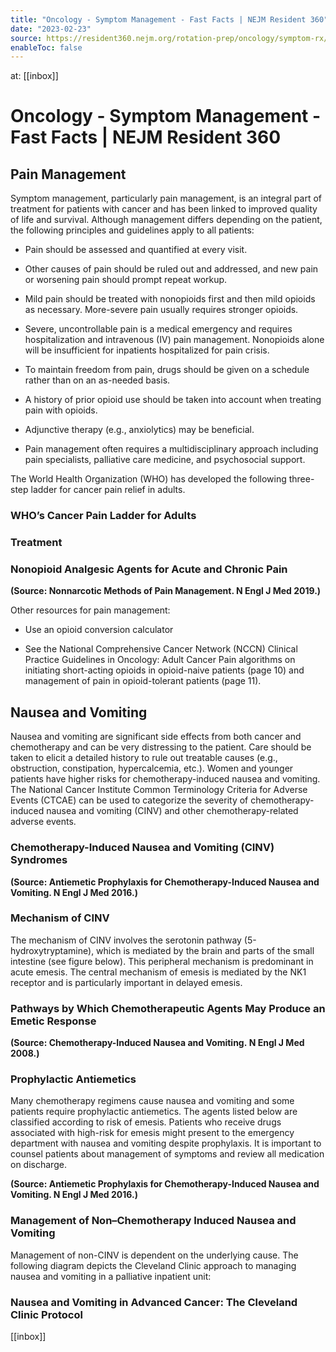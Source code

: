 ```yaml
---
title: "Oncology - Symptom Management - Fast Facts | NEJM Resident 360"
date: "2023-02-23"
source: https://resident360.nejm.org/rotation-prep/oncology/symptom-rx/fast-facts
enableToc: false
---
```


at: [[inbox]]

# Oncology - Symptom Management - Fast Facts | NEJM Resident 360
## Pain Management

Symptom management, particularly pain management, is an integral part of treatment for patients with cancer and has been linked to improved quality of life and survival. Although management differs depending on the patient, the following principles and guidelines apply to all patients:

*   Pain should be assessed and quantified at every visit.
    
*   Other causes of pain should be ruled out and addressed, and new pain or worsening pain should prompt repeat workup.
    
*   Mild pain should be treated with nonopioids first and then mild opioids as necessary. More-severe pain usually requires stronger opioids.
    
*   Severe, uncontrollable pain is a medical emergency and requires hospitalization and intravenous (IV) pain management. Nonopioids alone will be insufficient for inpatients hospitalized for pain crisis.
    
*   To maintain freedom from pain, drugs should be given on a schedule rather than on an as-needed basis.
    
*   A history of prior opioid use should be taken into account when treating pain with opioids.
    
*   Adjunctive therapy (e.g., anxiolytics) may be beneficial.
    
*   Pain management often requires a multidisciplinary approach including pain specialists, palliative care medicine, and psychosocial support.  
      
    

The World Health Organization (WHO) has developed the following three-step ladder for cancer pain relief in adults.

### WHO’s Cancer Pain Ladder for Adults 

### Treatment

### Nonopioid Analgesic Agents for Acute and Chronic Pain

  
**(Source: Nonnarcotic Methods of Pain Management. N Engl J Med 2019.)**

Other resources for pain management:

*   Use an opioid conversion calculator
    
*   See the National Comprehensive Cancer Network (NCCN) Clinical Practice Guidelines in Oncology: Adult Cancer Pain algorithms on initiating short-acting opioids in opioid-naive patients (page 10) and management of pain in opioid-tolerant patients (page 11).
    

## Nausea and Vomiting

Nausea and vomiting are significant side effects from both cancer and chemotherapy and can be very distressing to the patient. Care should be taken to elicit a detailed history to rule out treatable causes (e.g., obstruction, constipation, hypercalcemia, etc.). Women and younger patients have higher risks for chemotherapy-induced nausea and vomiting. The National Cancer Institute Common Terminology Criteria for Adverse Events (CTCAE) can be used to categorize the severity of chemotherapy-induced nausea and vomiting (CINV) and other chemotherapy-related adverse events.

### Chemotherapy-Induced Nausea and Vomiting (CINV) Syndromes

  
**(Source: Antiemetic Prophylaxis for Chemotherapy-Induced Nausea and Vomiting. N Engl J Med 2016.)**

### Mechanism of CINV

The mechanism of CINV involves the serotonin pathway (5-hydroxytryptamine), which is mediated by the brain and parts of the small intestine (see figure below). This peripheral mechanism is predominant in acute emesis. The central mechanism of emesis is mediated by the NK1 receptor and is particularly important in delayed emesis.

### Pathways by Which Chemotherapeutic Agents May Produce an Emetic Response

  
**(Source: Chemotherapy-Induced Nausea and Vomiting. N Engl J Med 2008.)**

### Prophylactic Antiemetics

Many chemotherapy regimens cause nausea and vomiting and some patients require prophylactic antiemetics. The agents listed below are classified according to risk of emesis. Patients who receive drugs associated with high-risk for emesis might present to the emergency department with nausea and vomiting despite prophylaxis. It is important to counsel patients about management of symptoms and review all medication on discharge.

  
**(Source: Antiemetic Prophylaxis for Chemotherapy-Induced Nausea and Vomiting. N Engl J Med 2016.)**

### Management of Non–Chemotherapy Induced Nausea and Vomiting

Management of non-CINV is dependent on the underlying cause. The following diagram depicts the Cleveland Clinic approach to managing nausea and vomiting in a palliative inpatient unit:

### Nausea and Vomiting in Advanced Cancer: The Cleveland Clinic Protocol

[[inbox]]